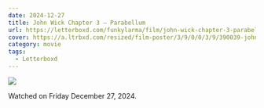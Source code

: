 ```yaml
---
date: 2024-12-27
title: John Wick Chapter 3 – Parabellum
url: https://letterboxd.com/funkylarma/film/john-wick-chapter-3-parabellum/
cover: https://a.ltrbxd.com/resized/film-poster/3/9/0/0/3/9/390039-john-wick-chapter-3-parabellum-0-600-0-900-crop.jpg?v=589aeaad00
category: movie
tags:
  - Letterboxd
---
```


![](https://a.ltrbxd.com/resized/film-poster/3/9/0/0/3/9/390039-john-wick-chapter-3-parabellum-0-600-0-900-crop.jpg?v=589aeaad00)

Watched on Friday December 27, 2024.
